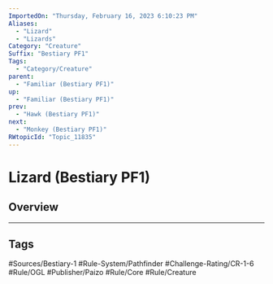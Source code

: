```yaml
---
ImportedOn: "Thursday, February 16, 2023 6:10:23 PM"
Aliases:
  - "Lizard"
  - "Lizards"
Category: "Creature"
Suffix: "Bestiary PF1"
Tags:
  - "Category/Creature"
parent:
  - "Familiar (Bestiary PF1)"
up:
  - "Familiar (Bestiary PF1)"
prev:
  - "Hawk (Bestiary PF1)"
next:
  - "Monkey (Bestiary PF1)"
RWtopicId: "Topic_11835"
---
```

# Lizard (Bestiary PF1)
## Overview

---
## Tags
#Sources/Bestiary-1 #Rule-System/Pathfinder #Challenge-Rating/CR-1-6 #Rule/OGL #Publisher/Paizo #Rule/Core #Rule/Creature

